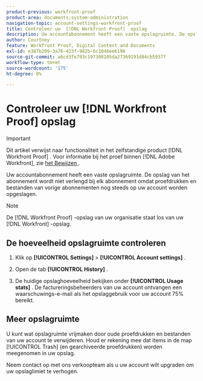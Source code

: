 ```yaml
---
product-previous: workfront-proof
product-area: documents;system-administration
navigation-topic: account-settings-workfront-proof
title: Controleer uw  [!DNL Workfront Proof]  opslag
description: Uw accountabonnement heeft een vaste opslagruimte. De opslag van het abonnement wordt niet verlengd bij elk abonnement omdat proefdrukken en bestanden van vorige abonnementen nog steeds op uw account worden opgeslagen.
author: Courtney
feature: Workfront Proof, Digital Content and Documents
exl-id: e387b209-3a76-423f-982b-6c1046ee6198
source-git-commit: a6cd3fe793c197308105da27369191d84cb59377
workflow-type: tm+mt
source-wordcount: '175'
ht-degree: 0%

---
```


# Controleer uw [!DNL Workfront Proof] opslag

>[!IMPORTANT]
>
>Dit artikel verwijst naar functionaliteit in het zelfstandige product [!DNL Workfront Proof] . Voor informatie bij het proef binnen [!DNL Adobe Workfront], zie [ het Bewijzen ](../../../review-and-approve-work/proofing/proofing.md).

Uw accountabonnement heeft een vaste opslagruimte. De opslag van het abonnement wordt niet verlengd bij elk abonnement omdat proefdrukken en bestanden van vorige abonnementen nog steeds op uw account worden opgeslagen.

>[!NOTE]
>
>De [!DNL Workfront Proof] -opslag van uw organisatie staat los van uw [!DNL Workfront] -opslag.

## De hoeveelheid opslagruimte controleren

1. Klik op **[!UICONTROL Settings]** > **[!UICONTROL Account settings]** .

1. Open de tab **[!UICONTROL History]** .
1. De huidige opslaghoeveelheid bekijken onder **[!UICONTROL Usage stats]** .
De factureringsbeheerders van uw account ontvangen een waarschuwings-e-mail als het opslaggebruik voor uw account 75% bereikt.

## Meer opslagruimte

U kunt wat opslagruimte vrijmaken door oude proefdrukken en bestanden van uw account te verwijderen. Houd er rekening mee dat items in de map [!UICONTROL Trash] (en gearchiveerde proefdrukken) worden meegenomen in uw opslag.

Neem contact op met ons verkoopteam als u uw account wilt upgraden om uw opslaglimiet te verhogen.
